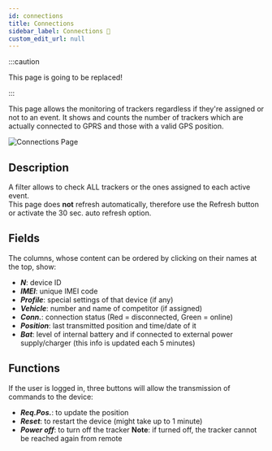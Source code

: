 ```yaml
---
id: connections
title: Connections 
sidebar_label: Connections 🚧
custom_edit_url: null
---
```

:::caution

This page is going to be replaced!

:::

This page allows the monitoring of trackers regardless if they're assigned or not to an event. It shows and counts the number of trackers which are actually connected to GPRS and those with a valid GPS position.  

![Connections Page](/img/screenshots/connections.png)
## Description
A filter allows to check ALL trackers or the ones assigned to each active event.  
This page does **not** refresh automatically, therefore use the Refresh button or activate the 30 sec. auto refresh option.
## Fields
The columns, whose content can be ordered by clicking on their names at the top, show:
* _**N**_: device ID
* _**IMEI**_: unique IMEI code
* _**Profile**_: special settings of that device (if any)
* _**Vehicle**_: number and name of competitor (if assigned) 
* _**Conn.**_: connection status (Red = disconnected, Green = online)
* _**Position**_: last transmitted position and time/date of it
* _**Bat**_: level of internal battery and if connected to external power supply/charger (this info is updated each 5 minutes)
## Functions
If the user is logged in, three buttons will allow the transmission of commands to the device:
* _**Req.Pos.**_: to update the position
* _**Reset**_: to restart the device  (might take up to 1 minute)
* _**Power off**_: to turn off the tracker  **Note**: if turned off, the tracker cannot be reached again from remote